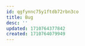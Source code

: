 ```yaml
---
id: qgfynnc75y1ftdb72rbn3co
title: Bug
desc: ''
updated: 1710764377842
created: 1710764079949
---
```

